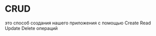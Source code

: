 # CRUD
это способ создания нашего приложения с помощью Create Read Update Delete операций                                                                